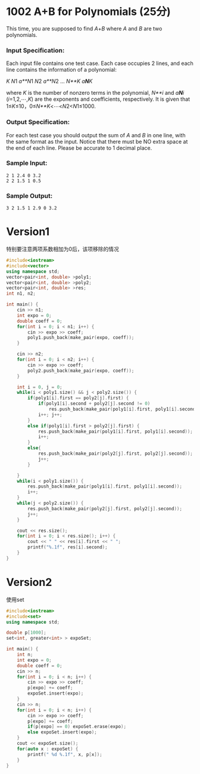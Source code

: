 # 1002 A+B for Polynomials (25分)

This time, you are supposed to find *A*+*B* where *A* and *B* are two polynomials.

### Input Specification:

Each input file contains one test case. Each case occupies 2 lines, and each line contains the information of a polynomial: 

*K* *N*1 *a**N*1 *N*2 *a**N*2 ... *N**K* *a**N**K*

where *K* is the number of nonzero terms in the polynomial, *N**i* and *a**N**i* (*i*=1,2,⋯,*K*) are the exponents and coefficients, respectively. It is given that 1≤*K*≤10，0≤*N**K*<⋯<*N*2<*N*1≤1000.

### Output Specification:

For each test case you should output the sum of *A* and *B* in one line, with the same format as the input. Notice that there must be NO extra space at the end of each line. Please be accurate to 1 decimal place.

### Sample Input:

```in
2 1 2.4 0 3.2
2 2 1.5 1 0.5
```

### Sample Output:

```out
3 2 1.5 1 2.9 0 3.2
```



# Version1

特别要注意两项系数相加为0后，该项移除的情况

```cpp
#include<iostream>
#include<vector>
using namespace std;
vector<pair<int, double> >poly1;
vector<pair<int, double> >poly2;
vector<pair<int, double> >res;
int n1, n2;

int main() {
    cin >> n1;
    int expo = 0;
    double coeff = 0;
    for(int i = 0; i < n1; i++) {
        cin >> expo >> coeff;
        poly1.push_back(make_pair(expo, coeff));
    }

    cin >> n2;
    for(int i = 0; i < n2; i++) {
        cin >> expo >> coeff;
        poly2.push_back(make_pair(expo, coeff));
    }

    int i = 0, j = 0;
    while(i < poly1.size() && j < poly2.size()) {
        if(poly1[i].first == poly2[j].first) {
            if(poly1[i].second + poly2[j].second != 0)
                res.push_back(make_pair(poly1[i].first, poly1[i].second + poly2[j].second));
            i++; j++;
        }
        else if(poly1[i].first > poly2[j].first) {
            res.push_back(make_pair(poly1[i].first, poly1[i].second));
            i++;
        }
        else{
            res.push_back(make_pair(poly2[j].first, poly2[j].second));
            j++;
        }

    }
    while(i < poly1.size()) {
        res.push_back(make_pair(poly1[i].first, poly1[i].second));
        i++;
    }
    while(j < poly2.size()) {
        res.push_back(make_pair(poly2[j].first, poly2[j].second));
        j++;
    }

    cout << res.size();
    for(int i = 0; i < res.size(); i++) {
        cout << " " << res[i].first << " ";
        printf("%.1f", res[i].second);
    }
}
```

# Version2

使用set

```cpp
#include<iostream>
#include<set>
using namespace std;

double p[1000];
set<int, greater<int> > expoSet;

int main() {
    int n;
    int expo = 0;
    double coeff = 0;
    cin >> n;
    for(int i = 0; i < n; i++) {
        cin >> expo >> coeff;
        p[expo] += coeff;
        expoSet.insert(expo);
    }
    cin >> n;
    for(int i = 0; i < n; i++) {
        cin >> expo >> coeff;
        p[expo] += coeff;
        if(p[expo] == 0) expoSet.erase(expo);
        else expoSet.insert(expo);
    }
    cout << expoSet.size();
    for(auto x : expoSet) {
        printf(" %d %.1f", x, p[x]);
    }
}
```

